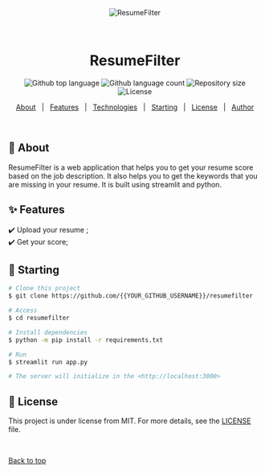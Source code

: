 <div align="center" id="top"> 
  <img src="./.github/app.gif" alt="ResumeFilter" />

  &#xa0;

  <!-- <a href="https://resumefilter.netlify.app">Demo</a> -->
</div>

<h1 align="center">ResumeFilter</h1>

<p align="center">
  <img alt="Github top language" src="https://img.shields.io/github/languages/top/BigRathna/resumefilter?color=56BEB8">

  <img alt="Github language count" src="https://img.shields.io/github/languages/count/BigRathna/resumefilter?color=56BEB8">

  <img alt="Repository size" src="https://img.shields.io/github/repo-size/BigRathna/resumefilter?color=56BEB8">

  <img alt="License" src="https://img.shields.io/github/license/BigRathna/resumefilter?color=56BEB8">

  <!-- <img alt="Github issues" src="https://img.shields.io/github/issues/BigRathna/resumefilter?color=56BEB8" /> -->

  <!-- <img alt="Github forks" src="https://img.shields.io/github/forks/BigRathna/resumefilter?color=56BEB8" /> -->

  <!-- <img alt="Github stars" src="https://img.shields.io/github/stars/BigRathna/resumefilter?color=56BEB8" /> -->
</p>

<!-- Status -->

<!-- <h4 align="center"> 
	🚧  ResumeFilter 🚀 Under construction...  🚧
</h4> 

<hr> -->

<p align="center">
  <a href="#dart-about">About</a> &#xa0; | &#xa0; 
  <a href="#sparkles-features">Features</a> &#xa0; | &#xa0;
  <a href="#rocket-technologies">Technologies</a> &#xa0; | &#xa0;
  <a href="#checkered_flag-starting">Starting</a> &#xa0; | &#xa0;
  <a href="#memo-license">License</a> &#xa0; | &#xa0;
  <a href="https://github.com/{{YOUR_GITHUB_USERNAME}}" target="_blank">Author</a>
</p>

<br>

## :dart: About ##

ResumeFilter is a web application that helps you to get your resume score based on the job description. It also helps you to get the keywords that you are missing in your resume. It is built using streamlit and python.

## :sparkles: Features ##

:heavy_check_mark: Upload your resume ;\
:heavy_check_mark: Get your score;




## :checkered_flag: Starting ##

```bash
# Clone this project
$ git clone https://github.com/{{YOUR_GITHUB_USERNAME}}/resumefilter

# Access
$ cd resumefilter

# Install dependencies
$ python -m pip install -r requirements.txt

# Run
$ streamlit run app.py

# The server will initialize in the <http://localhost:3000>
```

## :memo: License ##

This project is under license from MIT. For more details, see the [LICENSE](LICENSE.md) file.



&#xa0;

<a href="#top">Back to top</a>
